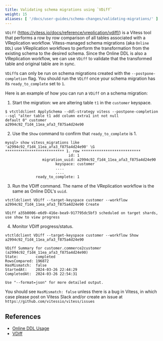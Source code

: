 ```yaml
---
title: Validating schema migrations using `VDiff`
weight: 15
aliases: [ '/docs/user-guides/schema-changes/validating-migrations/' ]
---
```


`VDiff` (https://vitess.io/docs/reference/vreplication/vdiff/) is a Vitess tool that performs a row by row comparison of all tables associated with a VReplication workflow.
Vitess-managed schema migrations (aka `Online DDL`) use VReplication workflows to perform the transformation from the 
existing schema to the desired schema. Since the Online DDL is also a VReplication workflow, we 
can use `VDiff` to validate that the transformed table and original table are in sync.

`VDiff`s can only be run on schema migrations created with the `--postpone-completion` flag. You should run the `VDiff` 
once your schema migration has its `ready_to_complete` set to `1`.

Here is an example of how you can run a `VDiff` on a schema migration:

1. Start the migration: we are altering table `t1` in the `customer` keyspace.

```
$ vtctldclient ApplySchema --ddl-strategy vitess --postpone-completion --sql "alter table t1 add column extra1 int not null 
default 0" customer
a2994c92_f1d4_11ea_afa3_f875a4d24e90
```

2. Use the `Show` command to confirm that `ready_to_complete` is 1.

```
mysql> show vitess_migrations like 'a2994c92_f1d4_11ea_afa3_f875a4d24e90' \G
*************************** 1. row ***************************
                             id: 1
                 migration_uuid: a2994c92_f1d4_11ea_afa3_f875a4d24e90
                       keyspace: customer
                       ....
                       ....
              ready_to_complete: 1

```

3. Run the VDiff command. The name of the VReplication workflow is the same as Online DDL's `uuid`.
```
vtctldclient VDiff --target-keyspace customer --workflow a2994c92_f1d4_11ea_afa3_f875a4d24e90 Create

VDiff a35b0006-e6d9-416e-bea9-917795dc5bf3 scheduled on target shards, use show to view progress
```

4. Monitor VDiff progress/status. 
```
vtctldclient VDiff --target-keyspace customer --workflow Show a2994c92_f1d4_11ea_afa3_f875a4d24e90

VDiff Summary for customer.commerce2customer (a2994c92_f1d4_11ea_afa3_f875a4d24e90)
State:        completed
RowsCompared: 196872
HasMismatch:  false
StartedAt:    2024-03-26 22:44:29
CompletedAt:  2024-03-26 22:54:31

Use "--format=json" for more detailed output.
```
You should see `HasMismatch: false` unless there is a bug in Vitess, in which case please post on Vitess Slack and/or 
create an issue at `https://github.com/vitessio/vitess/issues`

## References
* [Online DDL Usage](https://vitess.io/docs/user-guides/schema-changes/audit-and-control/)
* [VDiff](https://vitess.io/docs/reference/vreplication/vdiff/)
